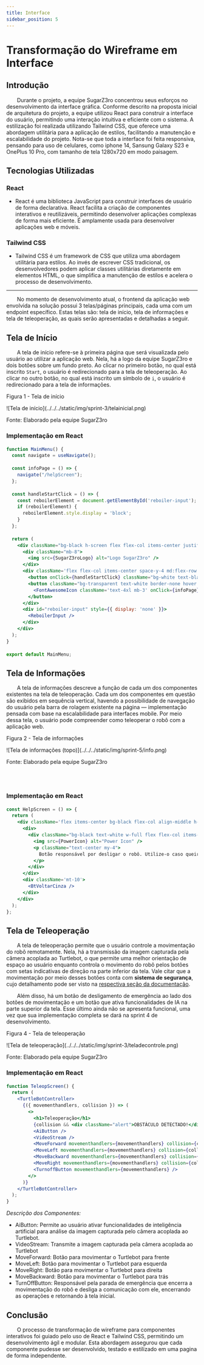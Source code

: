 ```yaml
---
title: Interface
sidebar_position: 5
---
```


# Transformação do Wireframe em Interface

## Introdução

&emsp;&emsp;Durante o projeto, a equipe SugarZ3ro concentrou seus esforços no desenvolvimento da interface gráfica. Conforme descrito na proposta inicial de arquitetura do projeto, a equipe utilizou React para construir a interface do usuário, permitindo uma interação intuitiva e eficiente com o sistema. A estilização foi realizada utilizando Tailwind CSS, que oferece uma abordagem utilitária para a aplicação de estilos, facilitando a manutenção e escalabilidade do projeto. Nota-se que toda a interface foi feita responsiva, pensando para uso de celulares, como iphone 14, Sansung Galaxy S23 e OnePlus 10 Pro, com tamanho de tela 1280x720 em modo paisagem.

## Tecnologias Utilizadas

### React
- React é uma biblioteca JavaScript para construir interfaces de usuário de forma declarativa. React facilita a criação de componentes interativos e reutilizáveis, permitindo desenvolver aplicações complexas de forma mais eficiente. É amplamente usada para desenvolver aplicações web e móveis.

### Tailwind CSS
- Tailwind CSS é um framework de CSS que utiliza uma abordagem utilitária para estilos. Ao invés de escrever CSS tradicional, os desenvolvedores podem aplicar classes utilitárias diretamente em elementos HTML, o que simplifica a manutenção de estilos e acelera o processo de desenvolvimento.

---

&emsp;&emsp;No momento de desenvolvimento atual, o frontend da aplicação web envolvida na solução possui 3 telas/páginas principais, cada uma com um endpoint específico. Estas telas são: tela de início, tela de informações e tela de teleoperação, as quais serão apresentadas e detalhadas a seguir.

## Tela de Início

&emsp;&emsp;A tela de início refere-se à primeira página que será visualizada pelo usuário ao utilizar a aplicação web. Nela, há a logo da equipe SugarZ3ro e dois botões sobre um fundo preto. Ao clicar no primeiro botão, no qual está inscrito `Start`, o usuário é redirecionado para a tela de teleoperação. Ao clicar no outro botão, no qual está inscrito um símbolo de `i`, o usuário é redirecionado para a tela de informações.

<p style={{textAlign: 'center'}}>Figura 1 - Tela de início</p>

<div style={{textAlign: 'center'}}>
    ![Tela de início](../../../static/img/sprint-3/telainicial.png)
</div>

<p style={{textAlign: 'center'}}>Fonte: Elaborado pela equipe SugarZ3ro</p>

### Implementação em React

```jsx
function MainMenu() {
  const navigate = useNavigate();

  const infoPage = () => {
    navigate("/helpScreen");
  };

  const handleStartClick = () => {
    const reboilerElement = document.getElementById('reboiler-input');
    if (reboilerElement) {
      reboilerElement.style.display = 'block';
    }
  };

  return (
    <div className="bg-black h-screen flex flex-col items-center justify-center">
      <div className="mb-8">
        <img src={SugarZ3roLogo} alt="Logo SugarZ3ro" />
      </div>
      <div className='flex flex-col items-center space-y-4 md:flex-row md:space-x-10 md:mt-10' id='pop_up_div'>
        <button onClick={handleStartClick} className="bg-white text-black py-3 px-10 rounded-full font-bold hover:bg-gray-400 mt-2 md:mt-0">Start</button>
        <button className="bg-transparent text-white border-none hover:text-slate-400 mt-4 md:mt-0" style={{ borderRadius: '100%', borderWidth: '2px'}}>
          <FontAwesomeIcon className='text-4xl mb-3' onClick={infoPage} icon={faCircleInfo} />
        </button>
      </div>
      <div id="reboiler-input" style={{ display: 'none' }}>
        <ReboilerInput />
      </div>
    </div>
  );
}

export default MainMenu;
```

## Tela de Informações

&emsp;&emsp;A tela de informações descreve a função de cada um dos componentes existentes na tela de teleoperação. Cada um dos componentes em questão são exibidos em sequência vertical, havendo a possibilidade de navegação do usuário pela barra de rolagem existente na página — implementação pensada com base na escalabilidade para interfaces mobile. Por meio dessa tela, o usuário pode compreender como teleoperar o robô com a aplicação web.

<p style={{textAlign: 'center'}}>Figura 2 - Tela de informações</p>

<div style={{textAlign: 'center'}}>
    ![Tela de informações (topo)](../../../static/img/sprint-5/info.png)
</div>

<p style={{textAlign: 'center'}}>Fonte: Elaborado pela equipe SugarZ3ro</p>

<br/><br/>

### Implementação em React

```jsx
const HelpScreen = () => {
  return (
    <div className='flex items-center bg-black flex-col align-middle h-screen'>
      <div>
        <div className="bg-black text-white w-full flex flex-col items-center justify-center border-2 border-white rounded p-4 overflow-auto mt-32">
          <img src={PowerIcon} alt="Power Icon" />
          <p className="text-center my-4">
            Botão responsável por desligar o robô. Utilize-o caso queira desligar e retornar à página inicial.
          </p>
        </div>
      </div>
      <div className='mt-10'>
        <BtVoltarCinza />
      </div>
    </div>
  );
};
```

## Tela de Teleoperação

&emsp;&emsp;A tela de teleoperação permite que o usuário controle a movimentação do robô remotamente. Nela, há a transmissão da imagem capturada pela câmera acoplada ao Turtlebot, o que permite uma melhor orientação de espaço ao usuário enquanto controla o movimento do robô pelos botões com setas indicativas de direção na parte inferior da tela. Vale citar que a movimentação por meio desses botões conta com **sistema de segurança**, cujo detalhamento pode ser visto na [respectiva seção da documentação](../backend/sistema-de-seguranca.md).

&emsp;&emsp;Além disso, há um botão de desligamento de emergência ao lado dos botões de movimentação e um botão que ativa funcionalidades de IA na parte superior da tela. Esse último ainda não se apresenta funcional, uma vez que sua implementação completa se dará na sprint 4 de desenvolvimento.

<p style={{textAlign: 'center'}}>Figura 4 - Tela de teleoperação</p>

<div style={{textAlign: 'center'}}>
    ![Tela de teleoperação](../../../static/img/sprint-3/teladecontrole.png)
</div>

<p style={{textAlign: 'center'}}>Fonte: Elaborado pela equipe SugarZ3ro</p>

### Implementação em React

```jsx
function TeleopScreen() {
  return (
    <TurtleBotController>
      {({ movementhandlers, collision }) => (
        <>
          <h1>Teleoperação</h1>
          {collision && <div className="alert">OBSTÁCULO DETECTADO!</div>}
          <AiButton />
          <VideoStream />
          <MoveForward movementhandlers={movementhandlers} collision={collision} />
          <MoveLeft movementhandlers={movementhandlers} collision={collision} />
          <MoveBackward movementhandlers={movementhandlers} collision={collision} />
          <MoveRight movementhandlers={movementhandlers} collision={collision} />
          <TurnoffButton movementhandlers={movementhandlers} />
        </>
      )}
    </TurtleBotController>
  );
}
```

*Descrição dos Componentes:*
- AiButton:      Permite ao usuário ativar funcionalidades de inteligência artificial para análise da imagem capturada pelo câmera acoplada ao Turtlebot.
- VideoStream:   Transmite a imagem capturada pela câmera acoplada ao Turtlebot
- MoveForward:   Botão para movimentar o Turtlebot para frente
- MoveLeft:      Botão para movimentar o Turtlebot para esquerda
- MoveRight:     Botão para movimentar o Turtlebot para direita
- MoveBackward:  Botão para movimentar o Turtlebot para trás
- TurnOffButton: Responsável pela parada de emergência que encerra a movimentação do robô e desliga a comunicação com ele, encerrando as operações e retornando à tela inicial.


## Conclusão

&emsp;&emsp;O processo de transformação de wireframe para componentes interativos foi guiado pelo uso de React e Tailwind CSS, permitindo um desenvolvimento ágil e modular. Esta abordagem assegurou que cada componente pudesse ser desenvolvido, testado e estilizado em uma pagina de forma independente.